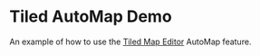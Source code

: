 # Tiled AutoMap Demo

An example of how to use the [Tiled Map Editor](http://www.mapeditor.org/) AutoMap feature.
